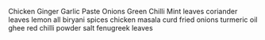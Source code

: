 Chicken
Ginger Garlic Paste
Onions
Green Chilli
Mint leaves
coriander leaves
lemon
all biryani spices
chicken masala
curd
fried onions
turmeric
oil
ghee
red chilli powder
salt
fenugreek leaves